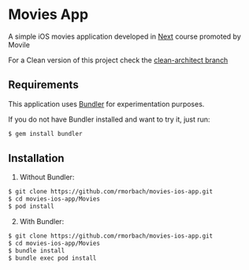 # Movies App

A simple iOS movies application developed in [Next](http://movile.com/next) course promoted by Movile

For a Clean version of this project check the [clean-architect branch](/tree/clean-architecture)

## Requirements

This application uses [Bundler](https://bundler.io/) for experimentation purposes.

If you do not have Bundler installed and want to try it, just run:

```bash
$ gem install bundler
```

## Installation

1. Without Bundler:
```bash
$ git clone https://github.com/rmorbach/movies-ios-app.git
$ cd movies-ios-app/Movies
$ pod install
```

2. With Bundler:
```bash
$ git clone https://github.com/rmorbach/movies-ios-app.git
$ cd movies-ios-app/Movies
$ bundle install
$ bundle exec pod install
```


